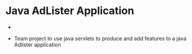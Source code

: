 # Java AdLister Application
-

* Team project to use java servlets to produce and add features to a java Adlister application 